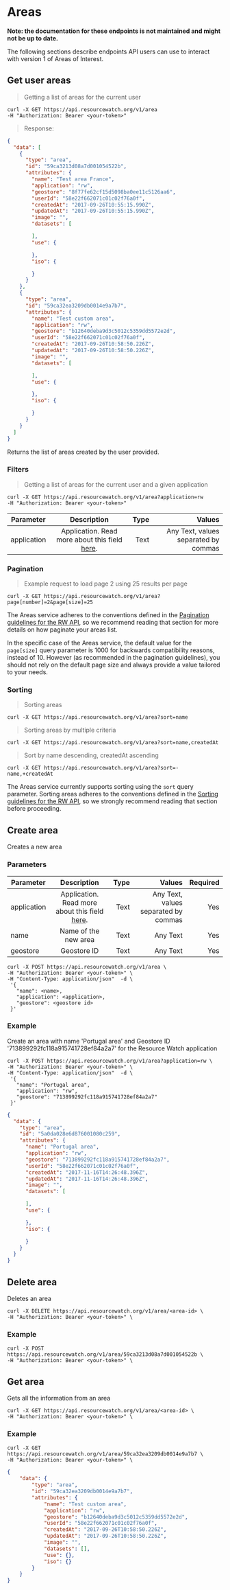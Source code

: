 # Areas

**Note: the documentation for these endpoints is not maintained and might not be up to date.**

The following sections describe endpoints API users can use to interact with version 1 of Areas of Interest.

## Get user areas

> Getting a list of areas for the current user

```shell
curl -X GET https://api.resourcewatch.org/v1/area
-H "Authorization: Bearer <your-token>"
```

> Response:

```json
{
  "data": [
    {
      "type": "area",
      "id": "59ca3213d08a7d001054522b",
      "attributes": {
        "name": "Test area France",
        "application": "rw",
        "geostore": "8f77fe62cf15d5098ba0ee11c5126aa6",
        "userId": "58e22f662071c01c02f76a0f",
        "createdAt": "2017-09-26T10:55:15.990Z",
        "updatedAt": "2017-09-26T10:55:15.990Z",
        "image": "",
        "datasets": [

        ],
        "use": {

        },
        "iso": {

        }
      }
    },
    {
      "type": "area",
      "id": "59ca32ea3209db0014e9a7b7",
      "attributes": {
        "name": "Test custom area",
        "application": "rw",
        "geostore": "b12640deba9d3c5012c5359dd5572e2d",
        "userId": "58e22f662071c01c02f76a0f",
        "createdAt": "2017-09-26T10:58:50.226Z",
        "updatedAt": "2017-09-26T10:58:50.226Z",
        "image": "",
        "datasets": [

        ],
        "use": {

        },
        "iso": {

        }
      }
    }
  ]
}
```

Returns the list of areas created by the user provided.

### Filters

> Getting a list of areas for the current user and a given application

```shell
curl -X GET https://api.resourcewatch.org/v1/area?application=rw
-H "Authorization: Bearer <your-token>"
```

Parameter    |        Description |    Type |                                 Values |
------------ | :----------------: | ------: | -------------------------------------: |
application  |        Application. Read more about this field [here](/index-rw.html#applications). |    Text |  Any Text, values separated by commas

### Pagination

> Example request to load page 2 using 25 results per page

```shell
curl -X GET https://api.resourcewatch.org/v1/area?page[number]=2&page[size]=25
```

The Areas service adheres to the conventions defined in the [Pagination guidelines for the RW API](/index-rw.html#pagination), so we recommend reading that section for more details on how paginate your areas list.

In the specific case of the Areas service, the default value for the `page[size]` query parameter is 1000 for backwards compatibility reasons, instead of 10. However (as recommended in the pagination guidelines), you should not rely on the default page size and always provide a value tailored to your needs.

### Sorting

> Sorting areas

```shell
curl -X GET https://api.resourcewatch.org/v1/area?sort=name
```

> Sorting areas by multiple criteria

```shell
curl -X GET https://api.resourcewatch.org/v1/area?sort=name,createdAt
```

> Sort by name descending, createdAt ascending

```shell
curl -X GET https://api.resourcewatch.org/v1/area?sort=-name,+createdAt
```

The Areas service currently supports sorting using the `sort` query parameter. Sorting areas adheres to the conventions defined in the [Sorting guidelines for the RW API](/index-rw.html#sorting), so we strongly recommend reading that section before proceeding.

## Create area

Creates a new area

### Parameters

Parameter | Description | Type | Values | Required |
--------- | :---------: | ---: | -----: | -------: |
application | Application. Read more about this field [here](/index-rw.html#applications). | Text | Any Text, values separated by commas | Yes |
name      | Name of the new area | Text | Any Text | Yes |
geostore  | Geostore ID  | Text | Any Text | Yes |

```shell
curl -X POST https://api.resourcewatch.org/v1/area \
-H "Authorization: Bearer <your-token>" \
-H "Content-Type: application/json"  -d \
 '{
   "name": <name>,
   "application": <application>,
   "geostore": <geostore id>
 }'
```

### Example

Create an area with name 'Portugal area' and Geostore ID '713899292fc118a915741728ef84a2a7' for the Resource Watch application

```shell
curl -X POST https://api.resourcewatch.org/v1/area?application=rw \
-H "Authorization: Bearer <your-token>" \
-H "Content-Type: application/json"  -d \
 '{
   "name": "Portugal area",
   "application": "rw",
   "geostore": "713899292fc118a915741728ef84a2a7"
 }'
```

```json
{
  "data": {
    "type": "area",
    "id": "5a0da028e6d876001080c259",
    "attributes": {
      "name": "Portugal area",
      "application": "rw",
      "geostore": "713899292fc118a915741728ef84a2a7",
      "userId": "58e22f662071c01c02f76a0f",
      "createdAt": "2017-11-16T14:26:48.396Z",
      "updatedAt": "2017-11-16T14:26:48.396Z",
      "image": "",
      "datasets": [

      ],
      "use": {

      },
      "iso": {

      }
    }
  }
}
```

## Delete area

Deletes an area

```shell
curl -X DELETE https://api.resourcewatch.org/v1/area/<area-id> \
-H "Authorization: Bearer <your-token>" \
```

### Example

```shell
curl -X POST https://api.resourcewatch.org/v1/area/59ca3213d08a7d001054522b \
-H "Authorization: Bearer <your-token>" \
```

## Get area

Gets all the information from an area

```shell
curl -X GET https://api.resourcewatch.org/v1/area/<area-id> \
-H "Authorization: Bearer <your-token>" \
```

### Example

```shell
curl -X GET https://api.resourcewatch.org/v1/area/59ca32ea3209db0014e9a7b7 \
-H "Authorization: Bearer <your-token>" \
```

```json
{
    "data": {
        "type": "area",
        "id": "59ca32ea3209db0014e9a7b7",
        "attributes": {
            "name": "Test custom area",
            "application": "rw",
            "geostore": "b12640deba9d3c5012c5359dd5572e2d",
            "userId": "58e22f662071c01c02f76a0f",
            "createdAt": "2017-09-26T10:58:50.226Z",
            "updatedAt": "2017-09-26T10:58:50.226Z",
            "image": "",
            "datasets": [],
            "use": {},
            "iso": {}
        }
    }
}
```

